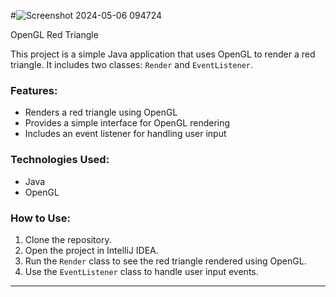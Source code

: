 
#![Screenshot 2024-05-06 094724](https://github.com/NermeenKamal/Red-Triangle/assets/114883845/dcde2e78-61fa-4c26-9a1e-cda309ea3b89)

 OpenGL Red Triangle

This project is a simple Java application that uses OpenGL to render a red triangle. It includes two classes: `Render` and `EventListener`.

### Features:
- Renders a red triangle using OpenGL
- Provides a simple interface for OpenGL rendering
- Includes an event listener for handling user input

### Technologies Used:
- Java
- OpenGL

### How to Use:
1. Clone the repository.
2. Open the project in IntelliJ IDEA.
3. Run the `Render` class to see the red triangle rendered using OpenGL.
4. Use the `EventListener` class to handle user input events.

---
